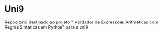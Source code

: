 # Uni9

Repositorio destinado ao projeto " Validador de Expressões Aritméticas com Regras Sintáticas em Python" para a uni9
